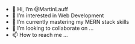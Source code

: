 - 👋 Hi, I’m @MartinLauff
- 👀 I’m interested in Web Development
- 🌱 I’m currently mastering my MERN stack skills
- 💞️ I’m looking to collaborate on ...
- 📫 How to reach me ...

<!---
MartinLauff/MartinLauff is a ✨ special ✨ repository because its `README.md` (this file) appears on your GitHub profile.
You can click the Preview link to take a look at your changes.
--->
